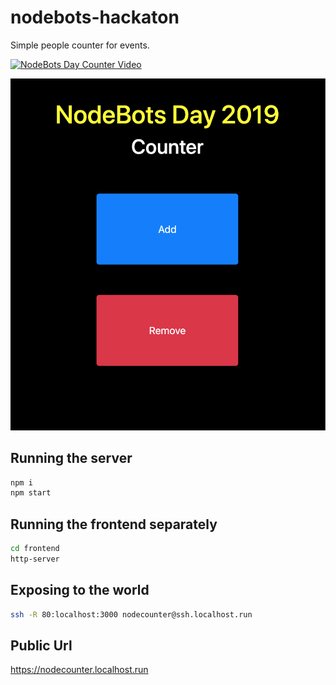 # nodebots-hackaton

Simple people counter for events.  

[![NodeBots Day Counter Video](https://img.youtube.com/vi/n3qfNKKpsBc/0.jpg)](https://www.youtube.com/watch?v=n3qfNKKpsBc)  

![NodeBots Day Counter](img/nodebots-day-counter.png)

## Running the server  

```bash
npm i
npm start
```

## Running the frontend separately  

```bash
cd frontend
http-server
```

## Exposing to the world  

```bash
ssh -R 80:localhost:3000 nodecounter@ssh.localhost.run
```

## Public Url  

https://nodecounter.localhost.run

